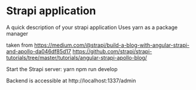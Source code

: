 # Strapi application

A quick description of your strapi application
Uses yarn as a package manager

taken from https://medium.com/@strapi/build-a-blog-with-angular-strapi-and-apollo-da046df85d17
https://github.com/strapi/strapi-tutorials/tree/master/tutorials/angular-strapi-apollo-blog/

Start the Strapi server:
yarn
npm run develop

Backend is accessible at http://localhost:1337/admin
